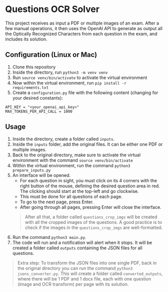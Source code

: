 # Questions OCR Solver

This project receives as input a PDF or multiple images of an exam.
After a few manual operations, it then uses the OpenAI API to generate as output all the Optically Recognized Characters from each question in the exam, and includes its solution.

## Configuration (Linux or Mac)

1. Clone this repository
2. Inside the directory, run `python3 -m venv venv`
3. Run `source venv/bin/activate` to activate the virtual environment
4. Now within the virtual environment, run `pip install -r requirements.txt`
5. Create a `configuration.py` file with the following content (changing for your desired constants):
```
API_KEY = "<your_openai_api_key>"
MAX_TOKENS_PER_API_CALL = 1000
```

## Usage

1. Inside the directory, create a folder called `inputs`.
2. Inside the `inputs` folder, add the original files. It can be either one PDF or multiple images.
3. Back to the original directory, make sure to activate the virtual environment with the command `source venv/bin/activate`
4. Within the virtual environment, run the command `python3 prepare_inputs.py`
5. An interface will be opened.
    - For each question in sight, you must click on its 4 corners with the right button of the mouse, defining the desired question area in red. The clicking should start at the top-left and go clockwise.
    - This must be done for all questions of each page.
    - To go to the next page, press Enter.
    - After going through all pages, pressing Enter will close the interface.
    > After all that, a folder called `questions_crop_imgs` will be created with all the cropped images of the questions.
    > A good practice is to check if the images in the `questions_crop_imgs` are well-formatted.
4. Run the command `python3 main.py`.
5. The code will run and a notification will alert when it stops. It will be created a folder called `outputs` containing the JSON files for all questions.

> Extra step: To transform the JSON files into one single PDF, back in the original directory you can run the command `python3 jsons_converter.py`. This will create a folder called `converted_outputs`, where there will be 1 PDF and 1 docx file, each with one question (image and OCR transform) per page with its solution.
